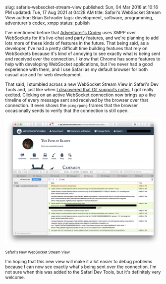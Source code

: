 slug: safaris-websocket-stream-view
published: Sun, 04 Mar 2018 at 10:16 PM
updated: Tue, 17 Aug 2021 at 04:28 AM
title: Safari's WebSocket Stream View
author: Brian Schrader
tags: development, software, programming, adventurer's codex, xmpp
status: publish

I've mentioned before that [Adventurer's Codex][ac] uses XMPP over WebSockets for it's live-chat and party features, and we're planning to add lots more of these kinds of features in the future. That being said, as a developer, I've had a pretty difficult time building features that rely on WebSockets because it's kind of annoying to see exactly what is being sent and received over the connection. I know that Chrome has some features to help with developing WebSocket applications, but I've never had a good experience with them, and I use Safari as my default browser for both casual use and for web development.

That said, I stumbled across a new WebSocket Stream View in Safari's Dev Tools and, just like when [I discovered that Git supports notes][git-notes], I got really excited. Clicking on an active WebSocket connection now brings up a live timeline of every message sent and received by the browser over that connection. It even shows the `ping/pong` frames that the browser occasionally sends to verify that the connection is still open.

<div class="image-container">
    <img src="/images/blog/safari-websocket-stream-viewer.png"
         alt="safari websocket viewer">
    <p><small>Safari's New WebSocket Stream View</small></p>
</div>

I'm hoping that this new view will make it a lot easier to debug problems because I can now see exactly what's being sent over the connection. I'm not sure when this was added to the Safari Dev Tools, but it's definitely very welcome.


[ac]: https://adventurerscodex.com
[git-notes]: /archive/gits-hidden-feature-notes/

